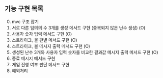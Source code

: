 ## 기능 구현 목록

0. mvc 구조 잡기
1. 서로 다른 임의의 수 3개를 생성 메서드 구현 (중복되지 않은 난수 생성) (O)
2. 사용자 숫자 입력 메서드 구현 (O)
3. 스트라이크, 볼 판별 메서드 구현 (O)
4. 스트라이크, 볼 메시지 출력 메서드 구현 (O)
5. 생성된 난수 3개와 사용자 입력 숫자를 비교한 결과값 메시지 출력 메서드 구현 (O)
6. 종료 메시지 메서드 구현
7. 게임 진행 여부 판단 메서드 구현
8. 예외처리
